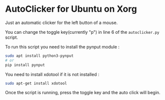 # AutoClicker for Ubuntu on Xorg

Just an automatic clicker for the left button of a mouse.

You can change the toggle key(currently "p") in line 6 of the `autoclicker.py` script.

To run this script you need to install the pynput module :
```bash
sudo apt install python3-pynput
# or
pip install pynput
```

You need to install xdotool if it is not installed :
```bash
sudo apt-get install xdotool
```

Once the script is running, press the toggle key and the auto click will begin.
